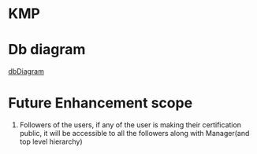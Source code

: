 # KMP
# Db diagram
[dbDiagram](https://dbdiagram.io/d/6577fd5a56d8064ca0d88889)

# Future Enhancement scope
1. Followers of the users, if any of the user is making their certification public, it will be accessible to all the followers along with Manager(and top level hierarchy)
